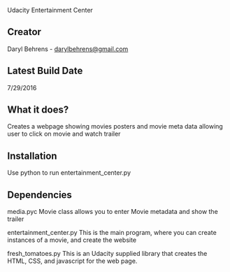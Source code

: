 Udacity Entertainment Center

Creator
-----------------------------------
Daryl Behrens - darylbehrens@gmail.com


Latest Build Date
-----------------------------------
7/29/2016


What it does?
-----------------------------------
Creates a webpage showing movies posters and movie meta data
allowing user to click on movie and watch trailer


Installation
-----------------------------------
Use python to run entertainment_center.py


Dependencies
-----------------------------------
media.pyc 
	Movie class allows you to enter Movie metadata
	and show the trailer

entertainment_center.py
	This is the main program, where you can create instances
	of a movie, and create the website

fresh_tomatoes.py
	This is an Udacity supplied library that creates the 
	HTML, CSS, and javascript for the web page.
